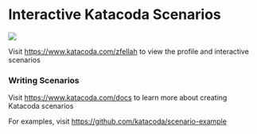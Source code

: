 # Interactive Katacoda Scenarios

[![](http://shields.katacoda.com/katacoda/zfellah/count.svg)](https://www.katacoda.com/zfellah "Get your profile on Katacoda.com")

Visit https://www.katacoda.com/zfellah to view the profile and interactive scenarios

### Writing Scenarios
Visit https://www.katacoda.com/docs to learn more about creating Katacoda scenarios

For examples, visit https://github.com/katacoda/scenario-example
